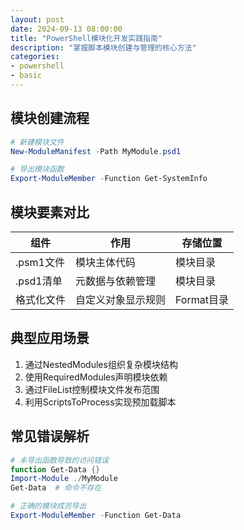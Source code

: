 ```yaml
---
layout: post
date: 2024-09-13 08:00:00
title: "PowerShell模块化开发实践指南"
description: "掌握脚本模块创建与管理的核心方法"
categories:
- powershell
- basic
---
```


## 模块创建流程
```powershell
# 新建模块文件
New-ModuleManifest -Path MyModule.psd1

# 导出模块函数
Export-ModuleMember -Function Get-SystemInfo
```

## 模块要素对比
| 组件           | 作用               | 存储位置  |
|----------------|--------------------|-----------|
| .psm1文件      | 模块主体代码       | 模块目录  |
| .psd1清单      | 元数据与依赖管理   | 模块目录  |
| 格式化文件     | 自定义对象显示规则 | Format目录|

## 典型应用场景
1. 通过NestedModules组织复杂模块结构
2. 使用RequiredModules声明模块依赖
3. 通过FileList控制模块文件发布范围
4. 利用ScriptsToProcess实现预加载脚本

## 常见错误解析
```powershell
# 未导出函数导致的访问错误
function Get-Data {}
Import-Module ./MyModule
Get-Data  # 命令不存在

# 正确的模块成员导出
Export-ModuleMember -Function Get-Data
```